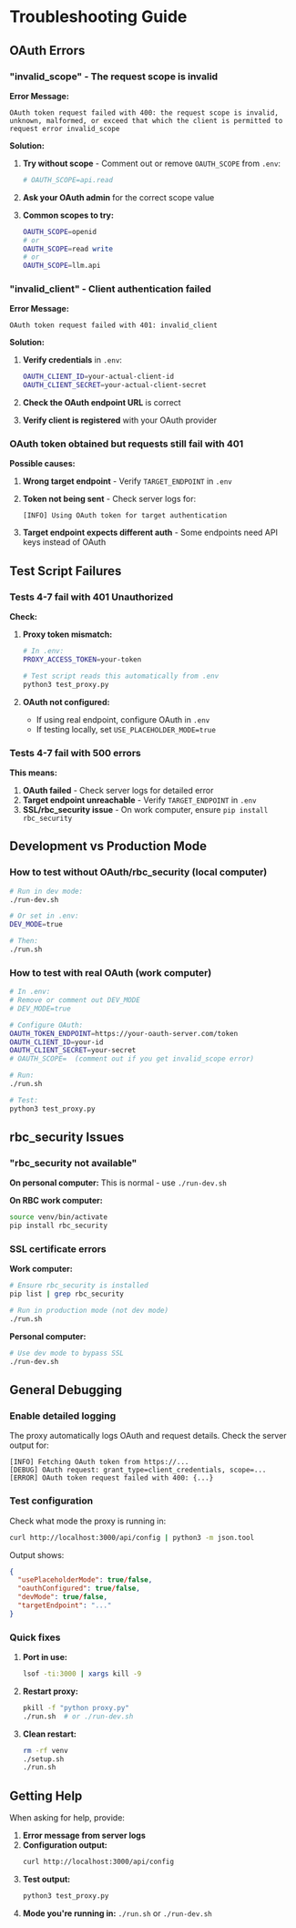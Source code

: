 # Troubleshooting Guide

## OAuth Errors

### "invalid_scope" - The request scope is invalid

**Error Message:**
```
OAuth token request failed with 400: the request scope is invalid, unknown, malformed, or exceed that which the client is permitted to request error invalid_scope
```

**Solution:**

1. **Try without scope** - Comment out or remove `OAUTH_SCOPE` from `.env`:
   ```bash
   # OAUTH_SCOPE=api.read
   ```

2. **Ask your OAuth admin** for the correct scope value

3. **Common scopes to try:**
   ```bash
   OAUTH_SCOPE=openid
   # or
   OAUTH_SCOPE=read write
   # or
   OAUTH_SCOPE=llm.api
   ```

### "invalid_client" - Client authentication failed

**Error Message:**
```
OAuth token request failed with 401: invalid_client
```

**Solution:**

1. **Verify credentials** in `.env`:
   ```bash
   OAUTH_CLIENT_ID=your-actual-client-id
   OAUTH_CLIENT_SECRET=your-actual-client-secret
   ```

2. **Check the OAuth endpoint URL** is correct

3. **Verify client is registered** with your OAuth provider

### OAuth token obtained but requests still fail with 401

**Possible causes:**

1. **Wrong target endpoint** - Verify `TARGET_ENDPOINT` in `.env`

2. **Token not being sent** - Check server logs for:
   ```
   [INFO] Using OAuth token for target authentication
   ```

3. **Target endpoint expects different auth** - Some endpoints need API keys instead of OAuth

## Test Script Failures

### Tests 4-7 fail with 401 Unauthorized

**Check:**

1. **Proxy token mismatch:**
   ```bash
   # In .env:
   PROXY_ACCESS_TOKEN=your-token

   # Test script reads this automatically from .env
   python3 test_proxy.py
   ```

2. **OAuth not configured:**
   - If using real endpoint, configure OAuth in `.env`
   - If testing locally, set `USE_PLACEHOLDER_MODE=true`

### Tests 4-7 fail with 500 errors

**This means:**

1. **OAuth failed** - Check server logs for detailed error
2. **Target endpoint unreachable** - Verify `TARGET_ENDPOINT` in `.env`
3. **SSL/rbc_security issue** - On work computer, ensure `pip install rbc_security`

## Development vs Production Mode

### How to test without OAuth/rbc_security (local computer)

```bash
# Run in dev mode:
./run-dev.sh

# Or set in .env:
DEV_MODE=true

# Then:
./run.sh
```

### How to test with real OAuth (work computer)

```bash
# In .env:
# Remove or comment out DEV_MODE
# DEV_MODE=true

# Configure OAuth:
OAUTH_TOKEN_ENDPOINT=https://your-oauth-server.com/token
OAUTH_CLIENT_ID=your-id
OAUTH_CLIENT_SECRET=your-secret
# OAUTH_SCOPE=  (comment out if you get invalid_scope error)

# Run:
./run.sh

# Test:
python3 test_proxy.py
```

## rbc_security Issues

### "rbc_security not available"

**On personal computer:** This is normal - use `./run-dev.sh`

**On RBC work computer:**
```bash
source venv/bin/activate
pip install rbc_security
```

### SSL certificate errors

**Work computer:**
```bash
# Ensure rbc_security is installed
pip list | grep rbc_security

# Run in production mode (not dev mode)
./run.sh
```

**Personal computer:**
```bash
# Use dev mode to bypass SSL
./run-dev.sh
```

## General Debugging

### Enable detailed logging

The proxy automatically logs OAuth and request details. Check the server output for:

```
[INFO] Fetching OAuth token from https://...
[DEBUG] OAuth request: grant_type=client_credentials, scope=...
[ERROR] OAuth token request failed with 400: {...}
```

### Test configuration

Check what mode the proxy is running in:

```bash
curl http://localhost:3000/api/config | python3 -m json.tool
```

Output shows:
```json
{
  "usePlaceholderMode": true/false,
  "oauthConfigured": true/false,
  "devMode": true/false,
  "targetEndpoint": "..."
}
```

### Quick fixes

1. **Port in use:**
   ```bash
   lsof -ti:3000 | xargs kill -9
   ```

2. **Restart proxy:**
   ```bash
   pkill -f "python proxy.py"
   ./run.sh  # or ./run-dev.sh
   ```

3. **Clean restart:**
   ```bash
   rm -rf venv
   ./setup.sh
   ./run.sh
   ```

## Getting Help

When asking for help, provide:

1. **Error message from server logs**
2. **Configuration output:**
   ```bash
   curl http://localhost:3000/api/config
   ```
3. **Test output:**
   ```bash
   python3 test_proxy.py
   ```
4. **Mode you're running in:** `./run.sh` or `./run-dev.sh`
